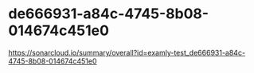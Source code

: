 # de666931-a84c-4745-8b08-014674c451e0
https://sonarcloud.io/summary/overall?id=examly-test_de666931-a84c-4745-8b08-014674c451e0
